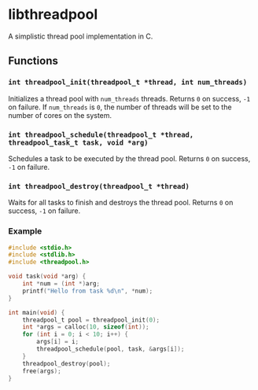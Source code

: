 # libthreadpool

A simplistic thread pool implementation in C.

## Functions

### `int threadpool_init(threadpool_t *thread, int num_threads)`

Initializes a thread pool with `num_threads` threads. Returns `0` on success,
`-1` on failure. If `num_threads` is `0`, the number of threads will be set to
the number of cores on the system.

### `int threadpool_schedule(threadpool_t *thread, threadpool_task_t task, void *arg)`

Schedules a task to be executed by the thread pool. Returns `0` on success,
`-1` on failure.

### `int threadpool_destroy(threadpool_t *thread)`

Waits for all tasks to finish and destroys the thread pool. Returns `0` on
success, `-1` on failure.

### Example

```c
#include <stdio.h>
#include <stdlib.h>
#include <threadpool.h>

void task(void *arg) {
	int *num = (int *)arg;
	printf("Hello from task %d\n", *num);
}

int main(void) {
	threadpool_t pool = threadpool_init(0);
	int *args = calloc(10, sizeof(int));
	for (int i = 0; i < 10; i++) {
		args[i] = i;
		threadpool_schedule(pool, task, &args[i]);
	}
	threadpool_destroy(pool);
	free(args);
}
```
